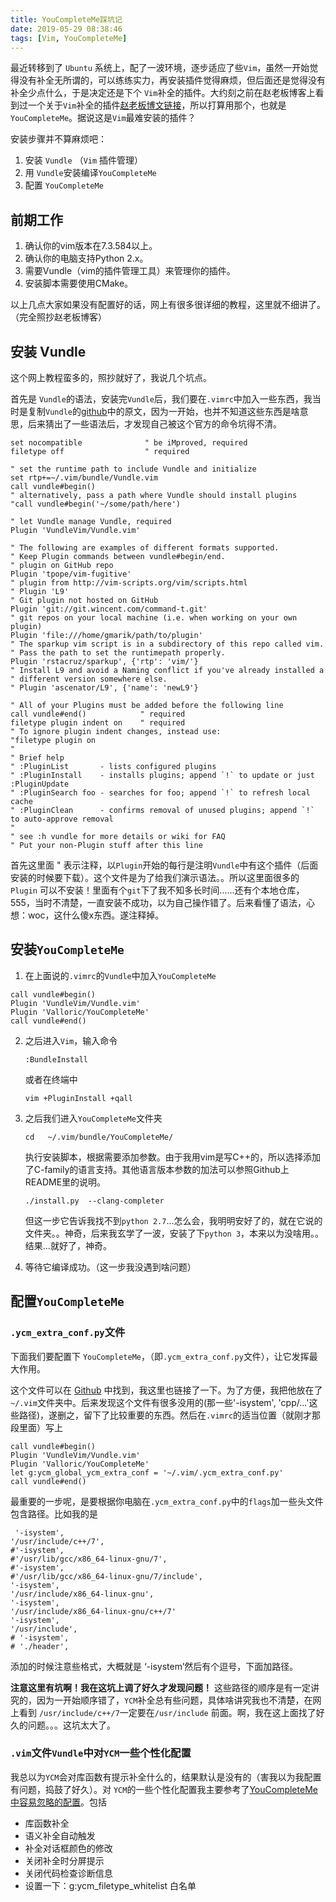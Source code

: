 ```yaml
---
title: YouCompleteMe踩坑记
date: 2019-05-29 08:38:46
tags: [Vim, YouCompleteMe]
---
```

最近转移到了 `Ubuntu` 系统上，配了一波环境，逐步适应了些`Vim`，虽然一开始觉得没有补全无所谓的，可以练练实力，再安装插件觉得麻烦，但后面还是觉得没有补全少点什么，于是决定还是下个 `Vim`补全的插件。大约刻之前在赵老板博客上看到过一个关于`Vim`补全的插件[赵老板博文链接](http://www.cfzhao.com/2018/11/03/安利一个vim代码补全工具：youcompleteme/)，所以打算用那个，也就是 `YouCompleteMe`。据说这是`Vim`最难安装的插件？

安装步骤并不算麻烦吧：

1. 安装 `Vundle` （`Vim` 插件管理）
2. 用 `Vundle`安装编译`YouCompleteMe`
3. 配置 `YouCompleteMe`

## 前期工作

1. 确认你的vim版本在7.3.584以上。
2. 确认你的电脑支持Python 2.x。
3. 需要Vundle（vim的插件管理工具）来管理你的插件。
4. 安装脚本需要使用CMake。

以上几点大家如果没有配置好的话，网上有很多很详细的教程，这里就不细讲了。（完全照抄赵老板博客）<!--more-->

## 安装 Vundle

这个网上教程蛮多的，照抄就好了，我说几个坑点。

首先是 `Vundle`的语法，安装完`Vundle`后，我们要在`.vimrc`中加入一些东西，我当时是复制`Vundle`的[github](<https://github.com/VundleVim/Vundle.vim#quick-start>)中的原文，因为一开始，也并不知道这些东西是啥意思，后来猜出了一些语法后，才发现自己被这个官方的命令坑得不清。

```
set nocompatible              " be iMproved, required
filetype off                  " required

" set the runtime path to include Vundle and initialize
set rtp+=~/.vim/bundle/Vundle.vim
call vundle#begin()
" alternatively, pass a path where Vundle should install plugins
"call vundle#begin('~/some/path/here')

" let Vundle manage Vundle, required
Plugin 'VundleVim/Vundle.vim'

" The following are examples of different formats supported.
" Keep Plugin commands between vundle#begin/end.
" plugin on GitHub repo
Plugin 'tpope/vim-fugitive'
" plugin from http://vim-scripts.org/vim/scripts.html
" Plugin 'L9'
" Git plugin not hosted on GitHub
Plugin 'git://git.wincent.com/command-t.git'
" git repos on your local machine (i.e. when working on your own plugin)
Plugin 'file:///home/gmarik/path/to/plugin'
" The sparkup vim script is in a subdirectory of this repo called vim.
" Pass the path to set the runtimepath properly.
Plugin 'rstacruz/sparkup', {'rtp': 'vim/'}
" Install L9 and avoid a Naming conflict if you've already installed a
" different version somewhere else.
" Plugin 'ascenator/L9', {'name': 'newL9'}

" All of your Plugins must be added before the following line
call vundle#end()            " required
filetype plugin indent on    " required
" To ignore plugin indent changes, instead use:
"filetype plugin on
"
" Brief help
" :PluginList       - lists configured plugins
" :PluginInstall    - installs plugins; append `!` to update or just :PluginUpdate
" :PluginSearch foo - searches for foo; append `!` to refresh local cache
" :PluginClean      - confirms removal of unused plugins; append `!` to auto-approve removal
"
" see :h vundle for more details or wiki for FAQ
" Put your non-Plugin stuff after this line
```

首先这里面 " 表示注释，以`Plugin`开始的每行是注明`Vundle`中有这个插件（后面安装的时候要下载）。这个文件是为了给我们演示语法。。所以这里面很多的 `Plugin` 可以不安装！里面有个`git`下了我不知多长时间......还有个本地仓库，555，当时不清楚，一直安装不成功，以为自己操作错了。后来看懂了语法，心想：woc，这什么傻x东西。遂注释掉。

## 安装`YouCompleteMe`

1. 在上面说的`.vimrc`的`Vundle`中加入`YouCompleteMe`

```
call vundle#begin()
Plugin 'VundleVim/Vundle.vim'
Plugin 'Valloric/YouCompleteMe'
call vundle#end()
```

2. 之后进入`Vim`，输入命令

   ```
   :BundleInstall
   ```

   或者在终端中

   ```
   vim +PluginInstall +qall
   ```

3. 之后我们进入`YouCompleteMe`文件夹

   ```
   cd   ~/.vim/bundle/YouCompleteMe/
   ```

   执行安装脚本，根据需要添加参数。由于我用vim是写C++的，所以选择添加了C-family的语言支持。其他语言版本参数的加法可以参照Github上README里的说明。

   ```
   ./install.py  --clang-completer
   ```

   但这一步它告诉我找不到`python 2.7`...怎么会，我明明安好了的，就在它说的文件夹。。神奇，后来我玄学了一波，安装了下`python 3`，本来以为没啥用。。结果...就好了，神奇。

4. 等待它编译成功。（这一步我没遇到啥问题）

## 配置`YouCompleteMe`

### `.ycm_extra_conf.py`文件

下面我们要配置下 `YouCompleteMe`，（即`.ycm_extra_conf.py`文件），让它发挥最大作用。

这个文件可以在 [Github](https://raw.githubusercontent.com/Valloric/ycmd/66030cd94299114ae316796f3cad181cac8a007c/.ycm_extra_conf.py) 中找到，我这里也链接了一下。为了方便，我把他放在了`~/.vim`文件夹中。后来发现这个文件有很多没用的(那一些'-isystem', 'cpp/...'这些路径)，遂删之，留下了比较重要的东西。然后在`.vimrc`的适当位置（就刚才那段里面）写上

```
call vundle#begin()
Plugin 'VundleVim/Vundle.vim'
Plugin 'Valloric/YouCompleteMe'
let g:ycm_global_ycm_extra_conf = '~/.vim/.ycm_extra_conf.py'
call vundle#end()
```

最重要的一步呢，是要根据你电脑在`.ycm_extra_conf.py`中的`flags`加一些头文件包含路径。比如我的是

```
 '-isystem',
'/usr/include/c++/7',
#'-isystem',
#'/usr/lib/gcc/x86_64-linux-gnu/7',
#'-isystem',
#'/usr/lib/gcc/x86_64-linux-gnu/7/include',
'-isystem',
'/usr/include/x86_64-linux-gnu',
'-isystem',
'/usr/include/x86_64-linux-gnu/c++/7'
'-isystem',
'/usr/include',
# '-isystem',
# './header',
```

添加的时候注意些格式，大概就是 ‘-isystem’然后有个逗号，下面加路径。

**注意这里有坑啊！我在这坑上调了好久才发现问题！** 这些路径的顺序是有一定讲究的，因为一开始顺序错了，`YCM`补全总有些问题，具体啥讲究我也不清楚，在网上看到 `/usr/include/c++/7`一定要在`/usr/include` 前面。啊，我在这上面找了好久的问题。。。这坑太大了。

### `.vim`文件`Vundle`中对`YCM`一些个性化配置

我总以为`YCM`会对库函数有提示补全什么的，结果默认是没有的（害我以为我配置有问题，捣鼓了好久）。对 `YCM`的一些个性化配置我主要参考了[YouCompleteMe 中容易忽略的配置](https://zhuanlan.zhihu.com/p/33046090)。包括

* 库函数补全
* 语义补全自动触发
* 补全对话框颜色的修改
* 关闭补全时分屏提示
* 关闭代码检查诊断信息
* 设置一下：g:ycm_filetype_whitelist 白名单